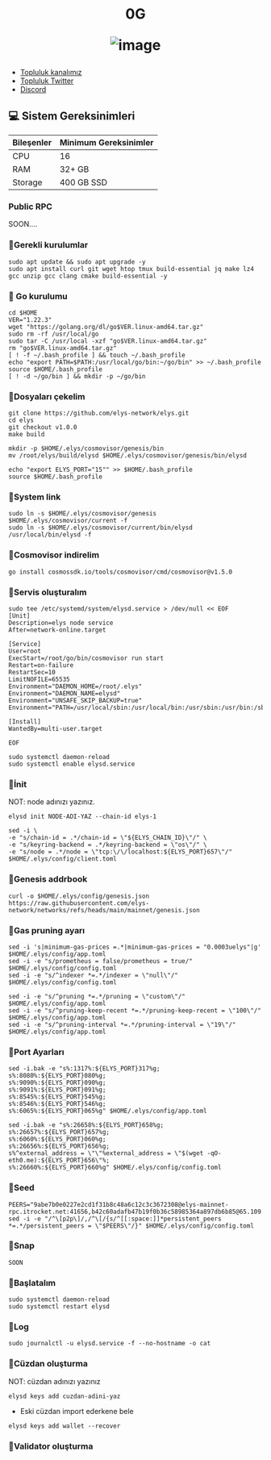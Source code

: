 <h1 align="center"> 0G

![image](https://github.com/Core-Node-Team/Testnet-TR/assets/91562185/9d9b2b64-736b-4921-aa50-ae87f6d8d34b)


</h1>


 * [Topluluk kanalımız](https://t.me/corenodechat)<br>
 * [Topluluk Twitter](https://twitter.com/corenodeHQ)<br>
 * [Discord](https://discord.com/invite/0glabs)<br>



## 💻 Sistem Gereksinimleri
| Bileşenler | Minimum Gereksinimler | 
| ------------ | ------------ |
| CPU |	16|
| RAM	| 32+ GB |
| Storage	| 400 GB SSD |

### Public RPC

SOON....

### 🚧Gerekli kurulumlar
```
sudo apt update && sudo apt upgrade -y
sudo apt install curl git wget htop tmux build-essential jq make lz4 gcc unzip gcc clang cmake build-essential -y
```

### 🚧 Go kurulumu
```
cd $HOME
VER="1.22.3"
wget "https://golang.org/dl/go$VER.linux-amd64.tar.gz"
sudo rm -rf /usr/local/go
sudo tar -C /usr/local -xzf "go$VER.linux-amd64.tar.gz"
rm "go$VER.linux-amd64.tar.gz"
[ ! -f ~/.bash_profile ] && touch ~/.bash_profile
echo "export PATH=$PATH:/usr/local/go/bin:~/go/bin" >> ~/.bash_profile
source $HOME/.bash_profile
[ ! -d ~/go/bin ] && mkdir -p ~/go/bin
```

### 🚧Dosyaları çekelim
```
git clone https://github.com/elys-network/elys.git
cd elys
git checkout v1.0.0
make build
```
```
mkdir -p $HOME/.elys/cosmovisor/genesis/bin
mv /root/elys/build/elysd $HOME/.elys/cosmovisor/genesis/bin/elysd
```
```
echo "export ELYS_PORT="15"" >> $HOME/.bash_profile
source $HOME/.bash_profile
```
### 🚧System link
```
sudo ln -s $HOME/.elys/cosmovisor/genesis $HOME/.elys/cosmovisor/current -f
sudo ln -s $HOME/.elys/cosmovisor/current/bin/elysd /usr/local/bin/elysd -f
```
### 🚧Cosmovisor indirelim
```
go install cosmossdk.io/tools/cosmovisor/cmd/cosmovisor@v1.5.0
```
### 🚧Servis oluşturalım
```
sudo tee /etc/systemd/system/elysd.service > /dev/null << EOF
[Unit]
Description=elys node service
After=network-online.target

[Service]
User=root
ExecStart=/root/go/bin/cosmovisor run start
Restart=on-failure
RestartSec=10
LimitNOFILE=65535
Environment="DAEMON_HOME=/root/.elys"
Environment="DAEMON_NAME=elysd"
Environment="UNSAFE_SKIP_BACKUP=true"
Environment="PATH=/usr/local/sbin:/usr/local/bin:/usr/sbin:/usr/bin:/sbin:/bin:/usr/games:/usr/local/games:/snap/bin:/root/.elys/cosmovisor/current/bin"

[Install]
WantedBy=multi-user.target

EOF
```
```
sudo systemctl daemon-reload
sudo systemctl enable elysd.service
```
### 🚧İnit
NOT: node adınızı yazınız.
```
elysd init NODE-ADI-YAZ --chain-id elys-1
```
```
sed -i \
-e "s/chain-id = .*/chain-id = \"${ELYS_CHAIN_ID}\"/" \
-e "s/keyring-backend = .*/keyring-backend = \"os\"/" \
-e "s/node = .*/node = \"tcp:\/\/localhost:${ELYS_PORT}657\"/" $HOME/.elys/config/client.toml
```
### 🚧Genesis addrbook
```
curl -o $HOME/.elys/config/genesis.json https://raw.githubusercontent.com/elys-network/networks/refs/heads/main/mainnet/genesis.json
```

### 🚧Gas pruning ayarı
```
sed -i 's|minimum-gas-prices =.*|minimum-gas-prices = "0.0003uelys"|g' $HOME/.elys/config/app.toml
sed -i -e "s/prometheus = false/prometheus = true/" $HOME/.elys/config/config.toml
sed -i -e "s/^indexer *=.*/indexer = \"null\"/" $HOME/.elys/config/config.toml

sed -i -e "s/^pruning *=.*/pruning = \"custom\"/" $HOME/.elys/config/app.toml 
sed -i -e "s/^pruning-keep-recent *=.*/pruning-keep-recent = \"100\"/" $HOME/.elys/config/app.toml
sed -i -e "s/^pruning-interval *=.*/pruning-interval = \"19\"/" $HOME/.elys/config/app.toml
```

### 🚧Port Ayarları

```
sed -i.bak -e "s%:1317%:${ELYS_PORT}317%g;
s%:8080%:${ELYS_PORT}080%g;
s%:9090%:${ELYS_PORT}090%g;
s%:9091%:${ELYS_PORT}091%g;
s%:8545%:${ELYS_PORT}545%g;
s%:8546%:${ELYS_PORT}546%g;
s%:6065%:${ELYS_PORT}065%g" $HOME/.elys/config/app.toml

```
```
sed -i.bak -e "s%:26658%:${ELYS_PORT}658%g;
s%:26657%:${ELYS_PORT}657%g;
s%:6060%:${ELYS_PORT}060%g;
s%:26656%:${ELYS_PORT}656%g;
s%^external_address = \"\"%external_address = \"$(wget -qO- eth0.me):${ELYS_PORT}656\"%;
s%:26660%:${ELYS_PORT}660%g" $HOME/.elys/config/config.toml
```
### 🚧Seed
```
PEERS="9abe7b0e0227e2cd1f31b8c48a6c12c3c3672308@elys-mainnet-rpc.itrocket.net:41656,b42c60adafb47b19f0b36c58985364a897db6b85@65.109.26.242:22056,2cebaa33e41cfb504b99f0093424a9d5916f0e5e@51.178.89.172:26656,d9bfa29e0cf9c4ce0cc9c26d98e5d97228f93b0b@elys.rpc.kjnodes.com:15356"
sed -i -e "/^\[p2p\]/,/^\[/{s/^[[:space:]]*persistent_peers *=.*/persistent_peers = \"$PEERS\"/}" $HOME/.elys/config/config.toml
```
### 🚧Snap
```
SOON
```
### 🚧Başlatalım   
```
sudo systemctl daemon-reload
sudo systemctl restart elysd
```
### 🚧Log
```
sudo journalctl -u elysd.service -f --no-hostname -o cat
```
### 🚧Cüzdan oluşturma
NOT: cüzdan adınızı yazınız
```
elysd keys add cuzdan-adini-yaz
```
- Eski cüzdan import ederkene bele
```
elysd keys add wallet --recover
```

### 🚧Validator oluşturma





